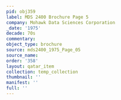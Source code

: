 ```yaml
---
pid: obj359
label: MDS 2400 Brochure Page 5
company: Mohawk Data Sciences Corporation
_date: '1975'
decade: 70s
commentary: 
object_type: brochure
source: mds2400_1975_Page_05
source_name: 
order: '358'
layout: qatar_item
collection: temp_collection
thumbnail: ''
manifest: ''
full: ''
---
```

